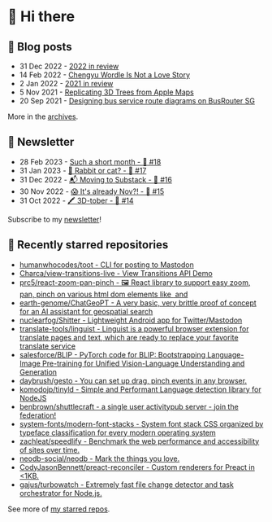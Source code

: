 # 👋 Hi there

## 📝 Blog posts

<!-- feed start -->
- 31 Dec 2022 - [2022 in review](https://cheeaun.com/blog/2022/12/2022-in-review/)
- 14 Feb 2022 - [Chengyu Wordle Is Not a Love Story](https://cheeaun.com/blog/2022/02/chengyu-wordle-is-not-a-love-story/)
- 2 Jan 2022 - [2021 in review](https://cheeaun.com/blog/2022/01/2021-in-review/)
- 5 Nov 2021 - [Replicating 3D Trees from Apple Maps](https://cheeaun.com/blog/2021/11/replicating-3d-trees-apple-maps/)
- 20 Sep 2021 - [Designing bus service route diagrams on BusRouter SG](https://cheeaun.com/blog/2021/09/bus-service-route-diagrams-busrouter-sg/)
<!-- feed end -->

More in the [archives](https://cheeaun.com/blog/archives/).

## 📰 Newsletter

<!-- newsletter start -->
- 28 Feb 2023 - [Such a short month - 🥫 #18](https://cheeaun.substack.com/p/such-a-short-month-18)
- 31 Jan 2023 - [🧧 Rabbit or cat? - 🥫 #17](https://cheeaun.substack.com/p/rabbit-or-cat-17)
- 31 Dec 2022 - [📬 Moving to Substack - 🥫 #16](https://cheeaun.substack.com/p/moving-to-substack-16)
- 30 Nov 2022 - [😱 It's already Nov?! - 🥫 #15](https://cheeaun.substack.com/p/it-s-already-nov-15-1433832)
- 31 Oct 2022 - [🖍️ 3D-tober - 🥫 #14](https://cheeaun.substack.com/p/3d-tober-14-1385284)
<!-- newsletter end -->

Subscribe to my [newsletter](https://cheeaun.substack.com/)!

## 🌟 Recently starred repositories

<!-- starred repos start -->
- [humanwhocodes/toot - CLI for posting to Mastodon](https://github.com/humanwhocodes/toot)
- [Charca/view-transitions-live - View Transitions API Demo](https://github.com/Charca/view-transitions-live)
- [prc5/react-zoom-pan-pinch - 🖼 React library to support easy zoom, pan, pinch on various html dom elements like <img> and <div>](https://github.com/prc5/react-zoom-pan-pinch)
- [earth-genome/ChatGeoPT - A very basic, very brittle proof of concept for an AI assistant for geospatial search](https://github.com/earth-genome/ChatGeoPT)
- [nuclearfog/Shitter - Lightweight Android app for Twitter/Mastodon](https://github.com/nuclearfog/Shitter)
- [translate-tools/linguist - Linguist is a powerful browser extension for translate pages and text, which are ready to replace your favorite translate service](https://github.com/translate-tools/linguist)
- [salesforce/BLIP - PyTorch code for BLIP: Bootstrapping Language-Image Pre-training for Unified Vision-Language Understanding and Generation  ](https://github.com/salesforce/BLIP)
- [daybrush/gesto - You can set up drag, pinch events in any browser.](https://github.com/daybrush/gesto)
- [komodojp/tinyld - Simple and Performant Language detection library for NodeJS](https://github.com/komodojp/tinyld)
- [benbrown/shuttlecraft - a single user activitypub server - join the federation!](https://github.com/benbrown/shuttlecraft)
- [system-fonts/modern-font-stacks - System font stack CSS organized by typeface classification for every modern operating system](https://github.com/system-fonts/modern-font-stacks)
- [zachleat/speedlify - Benchmark the web performance and accessibility of sites over time.](https://github.com/zachleat/speedlify)
- [neodb-social/neodb - Mark the things you love.](https://github.com/neodb-social/neodb)
- [CodyJasonBennett/preact-reconciler - Custom renderers for Preact in <1KB.](https://github.com/CodyJasonBennett/preact-reconciler)
- [gajus/turbowatch - Extremely fast file change detector and task orchestrator for Node.js.](https://github.com/gajus/turbowatch)
<!-- starred repos end -->

See more of [my starred repos](https://github.com/stars/cheeaun/).

